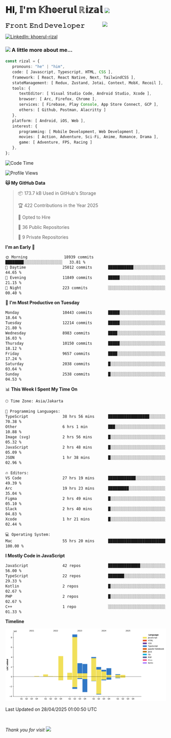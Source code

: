 <h1> 𝐇𝐢, 𝕀'𝕞 𝕂𝕙𝕠𝕖𝕣𝕦𝕝 ℝ𝕚𝕫𝕒𝕝 <img src="https://media.giphy.com/media/mGcNjsfWAjY5AEZNw6/giphy.gif" width="50"></h1>
<img align='right' src="https://media.giphy.com/media/v1.Y2lkPTc5MGI3NjExOWI2ajR2NGJubzBsZHFuaHMwajRrcDNsNXJwOG8yb3F0NjhkNXF4OSZlcD12MV9pbnRlcm5hbF9naWZfYnlfaWQmY3Q9cw/fkZukR450RQ1qnGaq9/giphy.gif" width="200">
<strong style="font-size:20px;">𝙵𝚛𝚘𝚗𝚝 𝙴𝚗𝚍 𝙳𝚎𝚟𝚎𝚕𝚘𝚙𝚎𝚛</strong>
</p></em>

[![LinkedIn: khoerul-rizal](https://img.shields.io/badge/khoerul--rizal-blue?style=flat-square&logo=Linkedin&logoColor=white&link=https://www.linkedin.com/in/khoerul-rizal/)](https://www.linkedin.com/in/khoerul-rizal/)

### <img src="https://media.giphy.com/media/VgCDAzcKvsR6OM0uWg/giphy.gif" width="50"> A little more about me...

```typescript
const rizal = {
   pronouns: "he" | "him",
   code: [ Javascript, Typescript, HTML, CSS ],
   framework: [ React, React Native, Next, TailwindCSS ],
   stateManagement: [ Redux, Zustand, Jotai, Context, MobX, Recoil ],
   tools: {
      textEditor: [ Visual Studio Code, Android Studio, Xcode ],
      browser: [ Arc, Firefox, Chrome ],
      services: [ Firebase, Play Console, App Store Connect, GCP ],
      others: [ Github, Postman, Alacritty ]
   },
   platform: [ Android, iOS, Web ],
   interest: {
      programming: [ Mobile Development, Web Development ],
      movies: [ Action, Adventure, Sci-Fi, Anime, Romance, Drama ],
      game: [ Adventure, FPS, Racing ]
   },
};
```

<!--START_SECTION:waka-->
![Code Time](http://img.shields.io/badge/Code%20Time-2%2C672%20hrs%2054%20mins-blue)

![Profile Views](http://img.shields.io/badge/Profile%20Views-0-blue)

**🐱 My GitHub Data** 

> 📦 173.7 kB Used in GitHub's Storage 
 > 
> 🏆 422 Contributions in the Year 2025
 > 
> 💼 Opted to Hire
 > 
> 📜 36 Public Repositories 
 > 
> 🔑 9 Private Repositories 
 > 
**I'm an Early 🐤** 

```text
🌞 Morning                18939 commits       ████████░░░░░░░░░░░░░░░░░   33.81 % 
🌆 Daytime                25012 commits       ███████████░░░░░░░░░░░░░░   44.65 % 
🌃 Evening                11849 commits       █████░░░░░░░░░░░░░░░░░░░░   21.15 % 
🌙 Night                  223 commits         ░░░░░░░░░░░░░░░░░░░░░░░░░   00.40 % 
```
📅 **I'm Most Productive on Tuesday** 

```text
Monday                   10443 commits       █████░░░░░░░░░░░░░░░░░░░░   18.64 % 
Tuesday                  12214 commits       █████░░░░░░░░░░░░░░░░░░░░   21.80 % 
Wednesday                8983 commits        ████░░░░░░░░░░░░░░░░░░░░░   16.03 % 
Thursday                 10150 commits       █████░░░░░░░░░░░░░░░░░░░░   18.12 % 
Friday                   9657 commits        ████░░░░░░░░░░░░░░░░░░░░░   17.24 % 
Saturday                 2038 commits        █░░░░░░░░░░░░░░░░░░░░░░░░   03.64 % 
Sunday                   2538 commits        █░░░░░░░░░░░░░░░░░░░░░░░░   04.53 % 
```


📊 **This Week I Spent My Time On** 

```text
🕑︎ Time Zone: Asia/Jakarta

💬 Programming Languages: 
TypeScript               38 hrs 56 mins      ██████████████████░░░░░░░   70.38 % 
Other                    6 hrs 1 min         ███░░░░░░░░░░░░░░░░░░░░░░   10.88 % 
Image (svg)              2 hrs 56 mins       █░░░░░░░░░░░░░░░░░░░░░░░░   05.32 % 
JavaScript               2 hrs 48 mins       █░░░░░░░░░░░░░░░░░░░░░░░░   05.09 % 
JSON                     1 hr 38 mins        █░░░░░░░░░░░░░░░░░░░░░░░░   02.96 % 

🔥 Editors: 
VS Code                  27 hrs 19 mins      ████████████░░░░░░░░░░░░░   49.39 % 
Arc                      19 hrs 23 mins      █████████░░░░░░░░░░░░░░░░   35.04 % 
Figma                    2 hrs 49 mins       █░░░░░░░░░░░░░░░░░░░░░░░░   05.10 % 
Slack                    2 hrs 40 mins       █░░░░░░░░░░░░░░░░░░░░░░░░   04.83 % 
Xcode                    1 hr 21 mins        █░░░░░░░░░░░░░░░░░░░░░░░░   02.44 % 

💻 Operating System: 
Mac                      55 hrs 20 mins      █████████████████████████   100.00 % 
```

**I Mostly Code in JavaScript** 

```text
JavaScript               42 repos            ██████████████░░░░░░░░░░░   56.00 % 
TypeScript               22 repos            ███████░░░░░░░░░░░░░░░░░░   29.33 % 
Kotlin                   2 repos             █░░░░░░░░░░░░░░░░░░░░░░░░   02.67 % 
PHP                      2 repos             █░░░░░░░░░░░░░░░░░░░░░░░░   02.67 % 
C++                      1 repo              ░░░░░░░░░░░░░░░░░░░░░░░░░   01.33 % 
```



**Timeline**

![Lines of Code chart](https://raw.githubusercontent.com/khoerulrizal/khoerulrizal/main/assets/bar_graph.png)


 Last Updated on 28/04/2025 01:00:50 UTC
<!--END_SECTION:waka-->
</details>
<br/>

<em>Thank you for visit</em> <img src="https://media.giphy.com/media/v1.Y2lkPTc5MGI3NjExcHdvNm1qZWtjaGw0ZjdwM3Z3NnY2dHlueTVuODBta2FiY20wM2YybSZlcD12MV9pbnRlcm5hbF9naWZfYnlfaWQmY3Q9cw/tV25tpdKqdFa9x81k2/giphy.gif" width="40">
